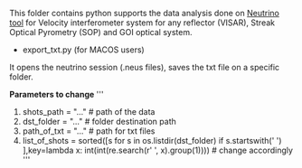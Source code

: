 This folder contains python supports the data analysis done on [Neutrino tool](https://github.com/NeutrinoToolkit/Neutrino) for
Velocity interferometer system for any reflector (VISAR), Streak Optical Pyrometry (SOP) and GOI optical system.

- export_txt.py (for MACOS users)

It opens the neutrino session (.neus files), saves the txt file on a specific folder.

**Parameters to change**
'''
1. shots_path = "..." # path of the data 
2. dst_folder = "..." # folder destination path
3. path_of_txt = "..." # path for txt files
4. list_of_shots = sorted([s for s in os.listdir(dst_folder) if s.startswith(' ') ],key=lambda x: int(int(re.search(r' ', x).group(1)))) # change accordingly 
'''
